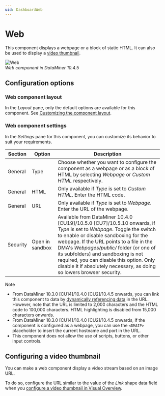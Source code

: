 ```yaml
---
uid: DashboardWeb
---
```


# Web

This component displays a webpage or a block of static HTML. It can also be used to display a [video thumbnail](#configuring-a-video-thumbnail).

![Web](~/dataminer/images/Web_Component.png)<br>*Web component in DataMiner 10.4.5*

## Configuration options

### Web component layout

In the *Layout* pane, only the default options are available for this component. See [Customizing the component layout](xref:Customize_Component_Layout).

### Web component settings

In the *Settings* pane for this component, you can customize its behavior to suit your requirements.

| Section | Option | Description |
|--|--|--|
| General | Type | Choose whether you want to configure the component as a webpage or as a block of HTML by selecting *Webpage* or *Custom HTML* respectively. |
| General | HTML | Only available if *Type* is set to *Custom HTML*. Enter the HTML code. |
| General | URL | Only available if *Type* is set to *Webpage*. Enter the URL of the webpage. |
| Security | Open in sandbox | Available from DataMiner 10.4.0 [CU19]/10.5.0 [CU7]/10.5.10 onwards<!-- RN 43584 -->, if *Type* is set to *Webpage*. Toggle the switch to enable or disable sandboxing for the webpage. If the URL points to a file in the DMA's *Webpages/public/* folder (or one of its subfolders) and sandboxing is not required, you can disable this option. Only disable it if absolutely necessary, as doing so lowers browser security. |

> [!NOTE]
>
> - From DataMiner 10.3.0 [CU14]/10.4.0 [CU2]/10.4.5 onwards<!--RN 38993-->, you can link this component to data by [dynamically referencing data](xref:Dynamically_Referencing_Data_in_Text) in the URL. However, note that the URL is limited to 2,000 characters and the HTML code to 100,000 characters. HTML highlighting is disabled from 15,000 characters onwards.
> - From DataMiner 10.3.0 [CU14]/10.4.0 [CU2]/10.4.5 onwards<!--RN 38993-->, if the component is configured as a webpage, you can use the `<DMAIP>` placeholder to insert the current hostname and port in the URL.
> - This component does not allow the use of scripts, buttons, or other input controls.

## Configuring a video thumbnail

You can make a web component display a video stream based on an image URL.

To do so, configure the URL similar to the value of the *Link* shape data field when you [configure a video thumbnail in Visual Overview](xref:Linking_a_shape_to_a_video_thumbnail).

